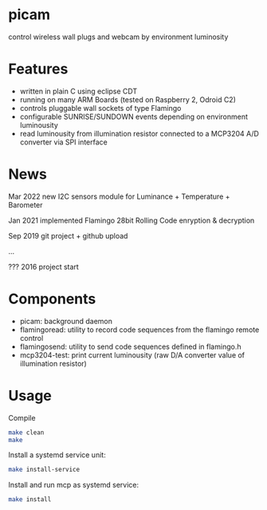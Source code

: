 # picam

control wireless wall plugs and webcam by environment luminosity

# Features

* written in plain C using eclipse CDT
* running on many ARM Boards (tested on Raspberry 2, Odroid C2)
* controls pluggable wall sockets of type Flamingo
* configurable SUNRISE/SUNDOWN events depending on environment luminousity
* read luminousity from illumination resistor connected to a MCP3204 A/D converter via SPI interface

# News
Mar 2022 new I2C sensors module for Luminance + Temperature + Barometer

Jan 2021 implemented Flamingo 28bit Rolling Code enryption & decryption

Sep 2019 git project + github upload

...

??? 2016 project start  

# Components

* picam: background daemon
* flamingoread: utility to record code sequences from the flamingo remote control
* flamingosend: utility to send code sequences defined in flamingo.h
* mcp3204-test: print current luminousity (raw D/A converter value of illumination resistor)


# Usage

Compile

```bash
make clean
make
```
Install a systemd service unit:

```bash
make install-service
```
Install and run mcp as systemd service:

```bash
make install
```